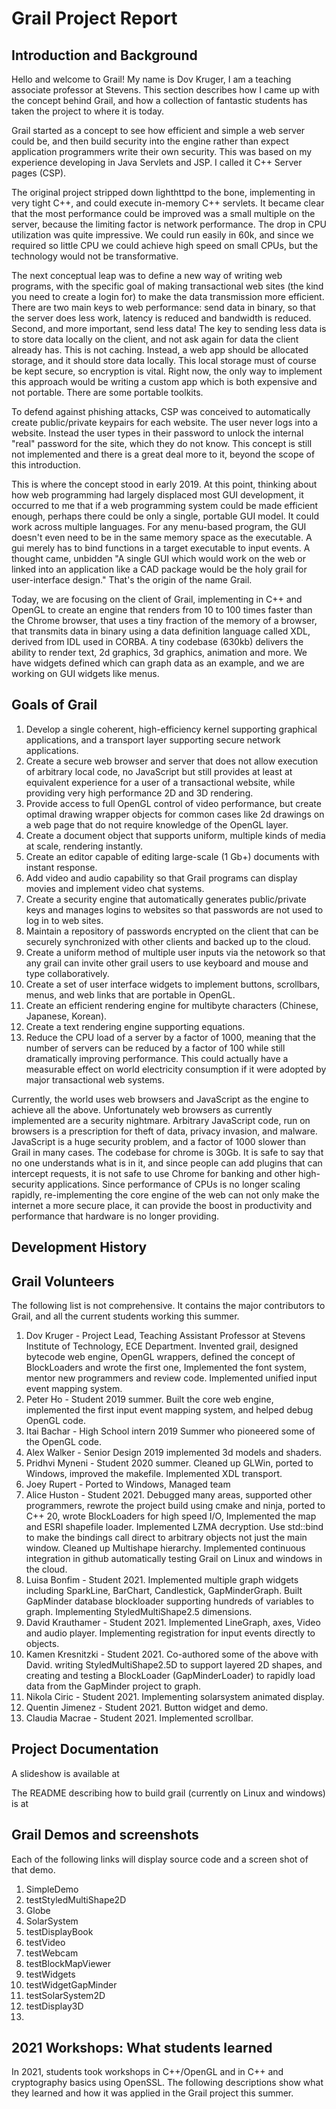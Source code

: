 # Grail Project Report

## Introduction and Background

Hello and welcome to Grail! My name is Dov Kruger, I am a teaching associate professor at Stevens. This section describes how I came up with the
concept behind Grail, and how a collection of fantastic students has taken the project to where it is today.

Grail started as a concept to see how efficient and simple a web server could be, and then build security into the engine rather than expect
application programmers write their own security. This was based on my experience developing in Java Servlets and JSP. I called it C++ Server pages (CSP).

The original project stripped down lighthttpd to the bone, implementing in very tight C++, and could execute in-memory C++ servlets.
It became clear that the most performance could be improved was a small multiple on the server, because the limiting factor is network performance.
The drop in CPU utilization was quite impressive. We could run easily in 60k, and since we required so little CPU we could achieve high speed on small CPUs, but the technology would not be transformative.

The next conceptual leap was to define a new way of writing web programs, with the specific goal of making transactional web sites
(the kind you need to create a login for) to make the data transmission more efficient. There are two main keys to 
web performance: send data in binary, so that the server does less work, latency is reduced and bandwidth is reduced. Second, and more important,
send less data! The key to sending less data is to store data locally on the client, and not ask again for data the client already has. This is not
caching. Instead, a web app should be allocated storage, and it should store data locally. This local storage must of course be kept secure, so encryption is vital. Right now, the only way to implement this approach would be writing a custom app which is both expensive and not portable. There are some portable toolkits.

To defend against phishing attacks, CSP was conceived to automatically create public/private keypairs for each website. The user never logs into a website. Instead the user types in their password to unlock the internal "real" password for the site, which they do not know. This concept is still not implemented and there is a great deal more to it, beyond the scope of this introduction.

This is where the concept stood in early 2019. At this point, thinking about how web programming had largely displaced most GUI development, 
it occurred to me that if a web programming system could be made efficient enough, perhaps there could be only a single, portable GUI model.
It could work across multiple languages. For any menu-based program, the GUI doesn't even need to be in the same memory space as the executable.
A gui merely has to bind functions in a target executable to input events.
A thought came, unbidden "A single GUI which would work on the web or linked into an application like a CAD package would be the holy grail for user-interface design." That's the origin of the name Grail.

Today, we are focusing on the client of Grail, implementing in C++ and OpenGL to create an engine that renders from 10 to 100 times faster than
the Chrome browser, that uses a tiny fraction of the memory of a browser, that transmits data in binary using a data definition language called XDL, derived from IDL used in CORBA. A tiny codebase (630kb) delivers the ability to render text, 2d graphics, 3d graphics, animation and more.
We have widgets defined which can graph data as an example, and we are working on GUI widgets like menus.

## Goals of Grail

1. Develop a single coherent, high-efficiency kernel supporting graphical applications, and a transport layer supporting secure network applications.
1. Create a secure web browser and server that does not allow execution of arbitrary local code, no JavaScript but still provides at least
at equivalent experience for a user of a transactional website, while providing very high performance 2D and 3D rendering.
1. Provide access to full OpenGL control of video performance, but create optimal drawing wrapper objects for common cases like 2d drawings on a web page that do not require knowledge of the OpenGL layer.
1. Create a document object that supports uniform, multiple kinds of media at scale, rendering instantly.
1. Create an editor capable of editing large-scale (1 Gb+) documents with instant response.
1. Add video and audio capability so that Grail programs can display movies and implement video chat systems.
1. Create a security engine that automatically generates public/private keys and manages logins to websites so that passwords are not used to log in to web sites. 
1. Maintain a repository of passwords encrypted on the client that can be securely synchronized with other clients and backed up to the cloud.
1. Create a uniform method of multiple user inputs via the netowork so that any grail can invite other grail users to use keyboard and mouse and type collaboratively.
1. Create a set of user interface widgets to implement buttons, scrollbars, menus, and web links that are portable in OpenGL.
1. Create an efficient rendering engine for multibyte characters (Chinese, Japanese, Korean).
1. Create a text rendering engine supporting equations.
1. Reduce the CPU load of a server by a factor of 1000, meaning that the number of servers can be reduced by a factor of 100 while still dramatically improving performance. This could actually have a measurable effect on world electricity consumption if it were adopted by major
transactional web systems.

Currently, the world uses web browsers and JavaScript as the engine to achieve all the above. Unfortunately web browsers as currently implemented are a security nightmare. Arbitrary JavaScript code, run on browsers is a prescription for theft of data, privacy invasion, and malware. JavaScript is a huge security problem, and a factor of 1000 slower than Grail in many cases. The codebase for chrome is 30Gb. It is safe to say that no one understands what is in it, and since people can add plugins that can intercept requests, it is not safe to use Chrome for banking and other high-security applications. Since performance of CPUs is no longer scaling rapidly, re-implementing the core engine of the web can not only make the internet a more secure place, it can provide the boost in productivity and performance that hardware is no longer providing. 

## Development History

## Grail Volunteers
The following list is not comprehensive. It contains the major contributors to Grail, and all the current students working this summer.

1. Dov Kruger - Project Lead, Teaching Assistant Professor at Stevens Institute of Technology, ECE Department.
   Invented grail, designed bytecode web engine, OpenGL wrappers, defined the concept of BlockLoaders and wrote the first one,
   Implemented the font system, mentor new programmers and review code. Implemented unified input event mapping system.
1. Peter Ho - Student 2019 summer. Built the core web engine, implemented the first input event mapping system, and helped debug OpenGL code.
1. Itai Bachar - High School intern 2019 Summer who pioneered some of the OpenGL code.
1. Alex Walker - Senior Design 2019 implemented 3d models and shaders.
1. Pridhvi Myneni - Student 2020 summer. Cleaned up GLWin, ported to Windows, improved the makefile. Implemented XDL transport.
1. Joey Rupert - Ported to Windows, Managed team
1. Alice Huston - Student 2021. Debugged many areas, supported other programmers, rewrote the project build using cmake and ninja, ported to C++ 20,
   wrote BlockLoaders for high speed I/O, Implemented the map and ESRI shapefile loader. Implemented LZMA decryption. Use std::bind to make the
   bindings call direct to arbitrary objects not just the main window. Cleaned up Multishape hierarchy.
   Implemented continuous integration in github automatically testing Grail on Linux and windows in the cloud.
1. Luisa Bonfim - Student 2021. Implemented multiple graph widgets including SparkLine, BarChart, Candlestick, GapMinderGraph.
   Built GapMinder database blockloader supporting hundreds of variables to graph. Implementing StyledMultiShape2.5 dimensions.
1. David Krauthamer - Student 2021. Implemented LineGraph, axes, Video and audio player. Implementing registration for input events directly to objects.
1. Kamen Kresnitzki - Student 2021. Co-authored some of the above with David.
writing StyledMultiShape2.5D to support layered 2D shapes, and creating and testing a BlockLoader (GapMinderLoader) to rapidly load
data from the GapMinder project to graph.
1. Nikola Ciric - Student 2021. Implementing solarsystem animated display.
1. Quentin Jimenez - Student 2021. Button widget and demo.
1. Claudia Macrae - Student 2021. Implemented scrollbar.

## Project Documentation

A slideshow is available at 

The README describing how to build grail (currently on Linux and windows) is at



## Grail Demos and screenshots

Each of the following links will display source code and a screen shot of that demo.

1. SimpleDemo
1. testStyledMultiShape2D
1. Globe
1. SolarSystem
1. testDisplayBook
1. testVideo
1. testWebcam
1. testBlockMapViewer
1. testWidgets
1. testWidgetGapMinder
1. testSolarSystem2D
1. testDisplay3D
1. 

## 2021 Workshops: What students learned

In 2021, students took workshops in C++/OpenGL and in C++ and cryptography basics using OpenSSL. 
The following descriptions show what they learned and how it was applied in the Grail project this summer.
